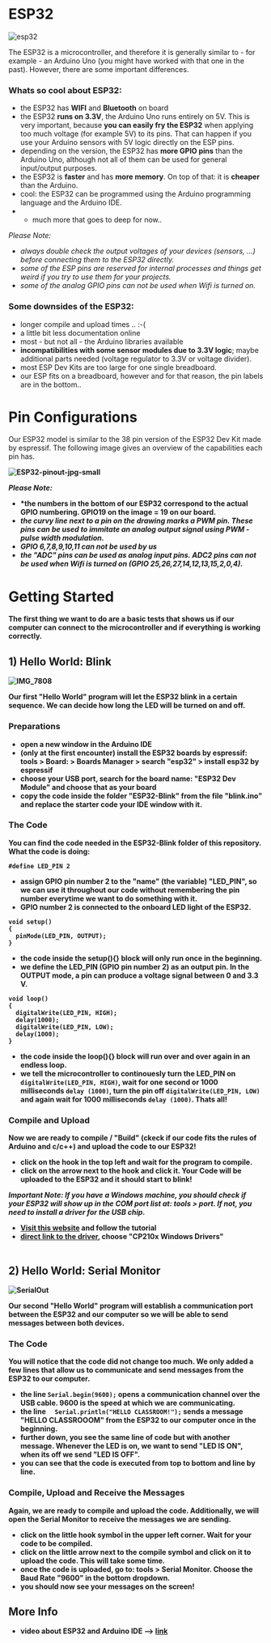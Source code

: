 # ESP32

![esp32](https://github.com/user-attachments/assets/f43872e1-5f64-4dd2-a360-c91a35e8ee3e)

The ESP32 is a microcontroller, and therefore it is generally similar to - for example - an Arduino Uno (you might have worked with that one in the past). However, there are some important differences.

### Whats so cool about ESP32:

- the ESP32 has **WIFI** and **Bluetooth** on board
- the ESP32 **runs on 3.3V**, the Arduino Uno runs entirely on 5V. This is very important, because **you can easily fry the ESP32** when applying too much voltage (for example 5V) to its pins. That can happen if you use your Arduino sensors with 5V logic directly on the ESP pins.
- depending on the version, the ESP32 has **more GPIO pins** than the Arduino Uno, although not all of them can be used for general input/output purposes.
- the ESP32 is **faster** and has **more memory**. On top of that: it is **cheaper** than the Arduino.
- cool: the ESP32 can be programmed using the Arduino programming language and the Arduino IDE.
- + much more that goes to deep for now..

*Please Note:* 
- *always double check the output voltages of your devices (sensors, ...) before connecting them to the ESP32 directly.*
- *some of the ESP pins are reserved for internal processes and things get weird if you try to use them for your projects.*
- *some of the analog GPIO pins can not be used when Wifi is turned on.*

### Some downsides of the ESP32:
- longer compile and upload times .. :-(
- a little bit less documentation online
- most - but not all - the Arduino libraries available
- **incompatibilities with some sensor modules due to 3.3V logic**; maybe additional parts needed (voltage regulator to 3.3V or voltage divider).
- most ESP Dev Kits are too large for one single breadboard.
- our ESP fits on a breadboard, however and for that reason, the pin labels are in the bottom..

# Pin Configurations

Our ESP32 model is similar to the 38 pin version of the ESP32 Dev Kit made by espressif. The following image gives an overview of the capabilities each pin has.
<b>

![ESP32-pinout-jpg-small](https://github.com/user-attachments/assets/3b3decb9-74ea-4921-bfb1-a7732dfb5523)


*Please Note:*
- *the numbers in the bottom of our ESP32 correspond to the actual GPIO numbering. GPIO19 on the image = 19 on our board.
- *the curvy line next to a pin on the drawing marks a PWM pin. These pins can be used to immitate an analog output signal using PWM - pulse width modulation.*
- *GPIO 6,7,8,9,10,11 can not be used by us*
- *the "ADC" pins can be used as analog input pins. ADC2 pins can not be used when Wifi is turned on (GPIO 25,26,27,14,12,13,15,2,0,4).*

# Getting Started

The first thing we want to do are a basic tests that shows us if our computer can connect to the microcontroller and if everything is working correctly. 

## 1) Hello World: Blink

![IMG_7808](https://github.com/user-attachments/assets/e7033a8f-7dae-4b0c-a2fe-ad56e2c33116)

Our first "Hello World" program will let the ESP32 blink in a certain sequence. We can decide how long the LED will be turned on and off.

### Preparations
- open a new window in the Arduino IDE
- (only at the first encounter) install the ESP32 boards by espressif: tools > Board: > Boards Manager > search "esp32" > install esp32 by espressif
- choose your USB port, search for the board name: "ESP32 Dev Module" and choose that as your board
- copy the code inside the folder "ESP32-Blink" from the file "blink.ino" and replace the starter code your IDE window with it.

### The Code
You can find the code needed in the ESP32-Blink folder of this repository. What the code is doing:

`
#define LED_PIN 2
`
- assign GPIO pin number 2 to the "name" (the variable) "LED_PIN", so we can use it throughout our code without remembering the pin number everytime we want to do something with it.
- GPIO number 2 is connected to the onboard LED light of the ESP32.

```
void setup()
{
  pinMode(LED_PIN, OUTPUT);
}
```
- the code inside the setup(){} block will only run once in the beginning.
- we define the LED_PIN (GPIO pin number 2) as an output pin. In the OUTPUT mode, a pin can produce a voltage signal between 0 and 3.3 V.

```
void loop()
{
  digitalWrite(LED_PIN, HIGH);
  delay(1000);
  digitalWrite(LED_PIN, LOW);
  delay(1000);
}
```
- the code inside the loop(){} block will run over and over again in an endless loop.
- we tell the microcontroller to continouesly turn the LED_PIN on `digitalWrite(LED_PIN, HIGH)`, wait for one second or 1000 milliseconds `delay (1000)`, turn the pin off `digitalWrite(LED_PIN, LOW)` and again wait for 1000 milliseconds `delay (1000)`. Thats all!

### Compile and Upload

Now we are ready to compile / "Build" (ckeck if our code fits the rules of Arduino and c/c++) and upload the code to our ESP32!

- click on the hook in the top left and wait for the program to compile.
- click on the arrow next to the hook and click it. Your Code will be uploaded to the ESP32 and it should start to blink! 

*Important Note:
If you have a Windows machine, you should check if your ESP32 will show up in the COM port list at: tools > port. If not, you need to install a driver for the USB chip.*
- [Visit this website](https://randomnerdtutorials.com/install-esp32-esp8266-usb-drivers-cp210x-windows/) and follow the tutorial
- [direct link to the driver](https://www.silabs.com/developers/usb-to-uart-bridge-vcp-drivers?tab=downloads), choose "CP210x Windows Drivers"
<br><br>

## 2) Hello World: Serial Monitor

![SerialOut](https://github.com/user-attachments/assets/e793218f-48bf-46eb-8fd2-d4206fadf262)


Our second "Hello World" program will establish a communication port between the ESP32 and our computer so we will be able to send messages between both devices.

### The Code 

You will notice that the code did not change too much. We only added a few lines that allow us to communicate and send messages from the ESP32 to our computer.

- the line `Serial.begin(9600);` opens a communication channel over the USB cable. 9600 is the speed at which we are communicating.
- the line `  Serial.println("HELLO CLASSROOM!");` sends a message "HELLO CLASSROOOM" from the ESP32 to our computer once in the beginning.
- further down, you see the same line of code but with another message. Whenever the LED is on, we want to send "LED IS ON", when its off we send "LED IS OFF".
- you can see that the code is executed from top to bottom and line by line.

### Compile, Upload and Receive the Messages

Again, we are ready to compile and upload the code. Additionally, we will open the Serial Monitor to receive the messages we are sending.

- click on the little hook symbol in the upper left corner. Wait for your code to be compiled.
- click on the little arrow next to the compile symbol and click on it to upload the code. This will take some time.
- once the code is uploaded, go to: tools > Serial Monitor. Choose the Baud Rate "9600" in the bottom dropdown.
- you should now see your messages on the screen!

## More Info
- video about ESP32 and Arduino IDE --> [link](https://www.youtube.com/watch?v=ikBlhX-erSw&t=29s)